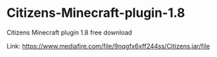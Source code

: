 # Citizens-Minecraft-plugin-1.8
Citizens Minecraft plugin 1.8 free download 

Link: https://www.mediafire.com/file/9nqgfx6xff244ss/Citizens.jar/file
